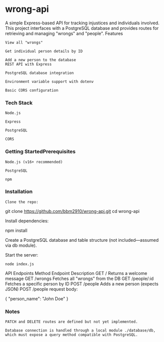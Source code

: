 # wrong-api

A simple Express-based API for tracking injustices and individuals involved. This project interfaces with a PostgreSQL database and provides routes for retrieving and managing "wrongs" and "people".
Features

    View all "wrongs"

    Get individual person details by ID

    Add a new person to the database
    REST API with Express

    PostgreSQL database integration

    Environment variable support with dotenv

    Basic CORS configuration

### Tech Stack

    Node.js

    Express

    PostgreSQL

    CORS

### Getting StartedPrerequisites

    Node.js (v16+ recommended)

    PostgreSQL

    npm

### Installation

    Clone the repo:

git clone https://github.com/bbm2910/wrong-api.git
cd wrong-api

Install dependencies:

npm install

Create a PostgreSQL database and table structure (not included—assumed via db module).

Start the server:

    node index.js

API Endpoints
Method Endpoint Description
GET / Returns a welcome message
GET /wrongs Fetches all "wrongs" from the DB
GET /people/:id Fetches a specific person by ID
POST /people Adds a new person (expects JSON)
POST /people request body:

{
"person_name": "John Doe"
}

### Notes

    PATCH and DELETE routes are defined but not yet implemented.

    Database connection is handled through a local module ./database/db, which must expose a query method compatible with PostgreSQL.

